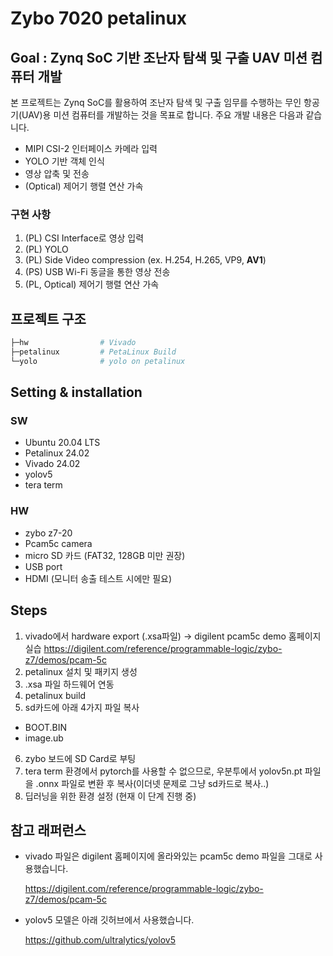# Zybo 7020 petalinux

## Goal : Zynq SoC 기반 조난자 탐색 및 구출 UAV 미션 컴퓨터 개발

본 프로젝트는 Zynq SoC를 활용하여 조난자 탐색 및 구출 임무를 수행하는 무인 항공기(UAV)용 미션 컴퓨터를 개발하는 것을 목표로 합니다. 주요 개발 내용은 다음과 같습니다.

- MIPI CSI-2 인터페이스 카메라 입력
- YOLO 기반 객체 인식
- 영상 압축 및 전송
- (Optical) 제어기 행렬 연산 가속

### 구현 사항
1. (PL) CSI Interface로 영상 입력
2. (PL) YOLO
3. (PL) Side Video compression (ex. H.254, H.265, VP9, **AV1**)
4. (PS) USB Wi-Fi 동글을 통한 영상 전송
5. (PL, Optical) 제어기 행렬 연산 가속

## 프로젝트 구조

```bash
├─hw                # Vivado
├─petalinux         # PetaLinux Build
└─yolo              # yolo on petalinux
```

## Setting & installation

### SW
- Ubuntu 20.04 LTS
- Petalinux 24.02
- Vivado 24.02
- yolov5
- tera term
  
### HW
- zybo z7-20
- Pcam5c camera
- micro SD 카드 (FAT32, 128GB 미만 권장)
- USB port
- HDMI (모니터 송출 테스트 시에만 필요)
  
## Steps

1. vivado에서 hardware export (.xsa파일)
   -> digilent pcam5c demo 홈페이지 실습 <https://digilent.com/reference/programmable-logic/zybo-z7/demos/pcam-5c>
2. petalinux 설치 및 패키지 생성
3. .xsa 파일 하드웨어 연동
4. petalinux build
5. sd카드에 아래 4가지 파일 복사
  - BOOT.BIN
  - image.ub
6. zybo 보드에 SD Card로 부팅
7. tera term 환경에서 pytorch를 사용할 수 없으므로, 우분투에서 yolov5n.pt 파일을 .onnx 파일로 변환 후 복사(이더넷 문제로 그냥 sd카드로 복사..)
8. 딥러닝을 위한 환경 설정 (현재 이 단계 진행 중)

## 참고 래퍼런스

- vivado 파일은 digilent 홈페이지에 올라와있는 pcam5c demo 파일을 그대로 사용했습니다.

   <https://digilent.com/reference/programmable-logic/zybo-z7/demos/pcam-5c>

- yolov5 모델은 아래 깃허브에서 사용했습니다.

   <https://github.com/ultralytics/yolov5>
